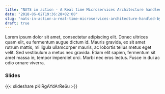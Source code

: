 ```yaml
---
title: "NATS in action - A Real time Microservices Architecture handled by NATS"
date: "2018-06-02T19:36:28+02:00"
slug: "nats-in-action-a-real-time-microservices-architecture-handled-by-nats"
draft: true
---
```

Lorem ipsum dolor sit amet, consectetur adipiscing elit. Donec ultrices quam
elit, eu fermentum augue dictum id. Mauris gravida, ex sit amet rutrum mattis,
mi ligula ullamcorper mauris, ac lobortis tellus metus eget velit. Sed
vestibulum a metus nec gravida. Etiam elit sapien, fermentum sit amet massa in,
tempor imperdiet orci. Morbi nec eros lectus. Fusce in dui ac odio ornare
viverra.

### Slides

{{< slideshare pKiRgAYdArRe6u >}}
